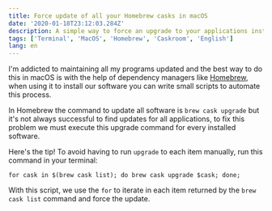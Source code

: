 ```yaml
---
title: Force update of all your Homebrew casks in macOS
date: '2020-01-18T23:12:03.284Z'
description: A simple way to force an upgrade to your applications installed via Homebrew.
tags: ['Terminal', 'MacOS', 'Homebrew', 'Caskroom', 'English']
lang: en
---
```


I'm addicted to maintaining all my programs updated and the best way to do this in macOS is with the help of dependency managers like [Homebrew](https://brew.sh/index_pt-br), when using it to install our software you can write small scripts to automate this process.

In Homebrew the command to update all software is `brew cask upgrade` but it's not always successful to find updates for all applications, to fix this problem we must execute this upgrade command for every installed software.

Here's the tip! To avoid having to run `upgrade` to each item manually, run this command in your terminal:

```shell
for cask in $(brew cask list); do brew cask upgrade $cask; done;
```

With this script, we use the `for` to iterate in each item returned by the `brew cask list` command and force the update.
